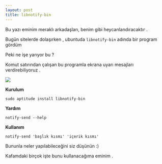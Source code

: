 ```yaml
---
layout: post
title: libnotify-bin
---
```


Bu yazı eminim meraklı arkadaşları, benim gibi heycanlandıracaktır .

Bugün sitelerde dolaşırken , ubuntuda `libnotify-bin` adında bir program gördüm

Peki ne işe yarıyor bu ?

Komut satırından çalışan bu programla ekrana uyarı mesajları verdirebiliyoruz .

<img src="http://i37.tinypic.com/30rmf5s.png" />

**Kurulum**

`sudo aptitude install libnotify-bin`

**Yardım**

`notify-send --help`

**Kullanım**

`notify-send 'başlık kısmı' 'içerik kısmı'`

Bununla neler yapılabileceğini siz düşünün :)

Kafamdaki birçok işte bunu kullanacağıma eminim .

